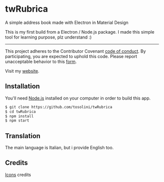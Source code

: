 # twRubrica
A simple address book made with Electron in Material Design

This is my first build from a Electron / Node.js package.
I made this simple tool for learning purpose, plz understand :)

---

This project adheres to the Contributor Covenant [code of conduct](CODE_OF_CONDUCT.md).
By participating, you are expected to uphold this code. Please report unacceptable
behavior to this [form](https://tosolini.info/about).

Visit my [website](https://tosolinif.info).

## Installation

You'll need [Node.js](https://nodejs.org) installed on your computer in order to build this app.

```bash
$ git clone https://github.com/tosolini/twRubrica
$ cd twRubrica
$ npm install
$ npm start
```
## Translation

The main language is Italian, but i provide English too.

## Credits
[Icons](https://icons8.com/icon/54896/Address-Book]) credits